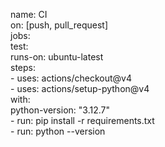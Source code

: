 name: CI  
on: [push, pull_request]  
jobs:  
  test:  
    runs-on: ubuntu-latest  
    steps:  
      - uses: actions/checkout@v4  
      - uses: actions/setup-python@v4  
        with:  
          python-version: "3.12.7"  
      - run: pip install -r requirements.txt  
      - run: python --version  